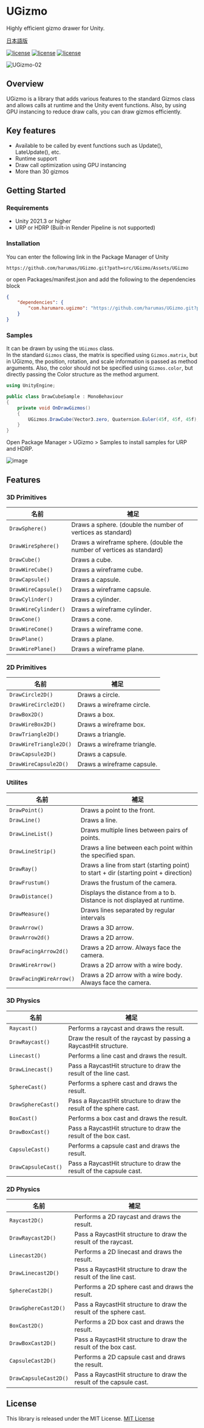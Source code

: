 # UGizmo

Highly efficient gizmo drawer for Unity.

[日本語版](https://github.com/harumas/UGizmo/blob/main/README_JA.md)

[![license](https://img.shields.io/badge/license-MIT-green.svg)](LICENSE.md)
[![license](https://img.shields.io/badge/PR-welcome-green.svg)](https://github.com/HarumaroJP/UGizmo/pulls)
[![license](https://img.shields.io/badge/Unity-2021.3-green.svg)](#要件)

![UGizmo-02](https://github.com/harumas/UGizmo/assets/43531665/81bb8462-d39a-4009-a634-dea451ab5f17)

## Overview

UGizmo is a library that adds various features to the standard Gizmos class and allows calls at runtime and the Unity event functions.
Also, by using GPU instancing to reduce draw calls, you can draw gizmos efficiently.

## Key features

- Available to be called by event functions such as Update(), LateUpdate(), etc.
- Runtime support
- Draw call optimization using GPU instancing
- More than 30 gizmos

## Getting Started

### Requirements
- Unity 2021.3 or higher
- URP or HDRP (Built-in Render Pipeline is not supported)

### Installation
You can enter the following link in the Package Manager of Unity

```
https://github.com/harumas/UGizmo.git?path=src/UGizmo/Assets/UGizmo
```

or open Packages/manifest.json and add the following to the dependencies block

```json
{
    "dependencies": {
        "com.harumaro.ugizmo": "https://github.com/harumas/UGizmo.git?path=src/UGizmo/Assets/UGizmo"
    }
}
```

### Samples
It can be drawn by using the `UGizmos` class.  
In the standard `Gizmos` class, the matrix is specified using `Gizmos.matrix`, but in UGizmo, the position, rotation, and scale information is passed as method arguments.
Also, the color should not be specified using `Gizmos.color`, but directly passing the Color structure as the method argument.

```C#
using UnityEngine;

public class DrawCubeSample : MonoBehaviour
{
    private void OnDrawGizmos()
    {
        UGizmos.DrawCube(Vector3.zero, Quaternion.Euler(45f, 45f, 45f), Vector3.one, Color.red);
    }
}
```

Open Package Manager > UGizmo > Samples to install samples for URP and HDRP.

![image](https://github.com/harumas/UGizmo/assets/43531665/a321d8b5-0ef9-40a5-b24b-cd901af8f8f1)

## Features

### 3D Primitives
| 名前 | 補足 |
| --- | --- |
| `DrawSphere()` | Draws a sphere. (double the number of vertices as standard) |
| `DrawWireSphere()` | Draws a wireframe sphere. (double the number of vertices as standard) |
| `DrawCube()` | Draws a cube. |
| `DrawWireCube()` | Draws a wireframe cube. |
| `DrawCapsule()` | Draws a capsule. |
| `DrawWireCapsule()` | Draws a wireframe capsule. |
| `DrawCylinder()` | Draws a cylinder. |
| `DrawWireCylinder()` | Draws a wireframe cylinder. |
| `DrawCone()` | Draws a cone. |
| `DrawWireCone()` | Draws a wireframe cone. |
| `DrawPlane()` | Draws a plane. |
| `DrawWirePlane()` | Draws a wireframe plane. |

### 2D Primitives
| 名前 | 補足 |
| --- | --- |
| `DrawCircle2D()` | Draws a circle. |
| `DrawWireCircle2D()` | Draws a wireframe circle. |
| `DrawBox2D()` | Draws a box. |
| `DrawWireBox2D()` | Draws a wireframe box. |
| `DrawTriangle2D()` | Draws a triangle. |
| `DrawWireTriangle2D()` | Draws a wireframe triangle. |
| `DrawCapsule2D()` | Draws a capsule. |
| `DrawWireCapsule2D()` | Draws a wireframe capsule. |

### Utilites
| 名前 | 補足 |
| --- | --- |
| `DrawPoint()` | Draws a point to the front. |
| `DrawLine()` | Draws a line. |
| `DrawLineList()` | Draws multiple lines between pairs of points. |
| `DrawLineStrip()` | Draws a line between each point within the specified span. |
| `DrawRay()` | Draws a line from start (starting point) to start + dir (starting point + direction) |
| `DrawFrustum()` | Draws the frustum of the camera. |
| `DrawDistance()` | Displays the distance from a to b. Distance is not displayed at runtime. |
| `DrawMeasure()` | Draws lines separated by regular intervals |
| `DrawArrow()` | Draws a 3D arrow. |
| `DrawArrow2d()` | Draws a 2D arrow. |
| `DrawFacingArrow2d()` | Draws a 2D arrow. Always face the camera. |
| `DrawWireArrow()` | Draws a 2D arrow with a wire body. |
| `DrawFacingWireArrow()` | Draws a 2D arrow with a wire body. Always face the camera. |

### 3D Physics
| 名前 | 補足 |
| --- | --- |
| `Raycast()` | Performs a raycast and draws the result. |
| `DrawRaycast()` | Draw the result of the raycast by passing a RaycastHit structure. |
| `Linecast()` | Performs a line cast and draws the result. |
| `DrawLinecast()` | Pass a RaycastHit structure to draw the result of the line cast. |
| `SphereCast()` | Performs a sphere cast and draws the result. |
| `DrawSphereCast()` | Pass a RaycastHit structure to draw the result of the sphere cast. |
| `BoxCast()` | Performs a box cast and draws the result. |
| `DrawBoxCast()` | Pass a RaycastHit structure to draw the result of the box cast. |
| `CapsuleCast()` | Performs a capsule cast and draws the result. |
| `DrawCapsuleCast()` | Pass a RaycastHit structure to draw the result of the capsule cast. |

### 2D Physics
| 名前 | 補足 |
| --- | --- |
| `Raycast2D()` | Performs a 2D raycast and draws the result. |
| `DrawRaycast2D()` | Pass a RaycastHit structure to draw the result of the raycast. |
| `Linecast2D()` | Performs a 2D linecast and draws the result. |
| `DrawLinecast2D()` | Pass a RaycastHit structure to draw the result of the line cast. |
| `SphereCast2D()` | Performs a 2D sphere cast and draws the result. |
| `DrawSphereCast2D()` | Pass a RaycastHit structure to draw the result of the sphere cast. |
| `BoxCast2D()` | Performs a 2D box cast and draws the result. |
| `DrawBoxCast2D()` | Pass a RaycastHit structure to draw the result of the box cast. |
| `CapsuleCast2D()` | Performs a 2D capsule cast and draws the result. |
| `DrawCapsuleCast2D()` | Pass a RaycastHit structure to draw the result of the capsule cast. |

## License
This library is released under the MIT License. 
[MIT License](/LICENSE.md)
